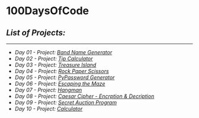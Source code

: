 # 100DaysOfCode

## *List of Projects:*
---
* *Day 01 - Project: [Band Name Generator](001/main.py)*
* *Day 02 - Project: [Tip Calculator](002/main.py)*
* *Day 03 - Project: [Treasure Island](003/main.py)*
* *Day 04 - Project: [Rock Paper Scissors](004/main.py)* 
* *Day 05 - Project: [PyPassword Generator](005/main.py)* 
* *Day 06 - Project: [Escaping the Maze](006/main.py)* 
* *Day 07 - Project: [Hangman](007/main.py)*
* *Day 08 - Project: [Caesar Cipher - Encrption & Decription](008/main.py)*
* *Day 09 - Project: [Secret Auction Program](009/main.py)*
* *Day 10 - Project: [Calculator](010/main.py)*
